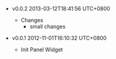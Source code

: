 * v0.0.2 2013-03-12T18:41:56 UTC+0800
  * Changes
  	- small changes

* v0.0.1 2012-11-01T16:10:32 UTC+0800
  * Init Panel Widget
